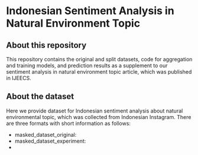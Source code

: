 # Indonesian Sentiment Analysis in Natural Environment Topic

## About this repository

This repository contains the original and split datasets, code for aggregation and training models, and prediction results as a supplement to our sentiment analysis in natural environment topic article, which was published in IJEECS. 

## About the dataset

Here we provide dataset for Indonesian sentiment analysis about natural environmental topic, which was collected from Indonesian Instagram. There are three formats with short information as follows:
- masked_dataset_original: 
- masked_dataset_experiment:
- 
